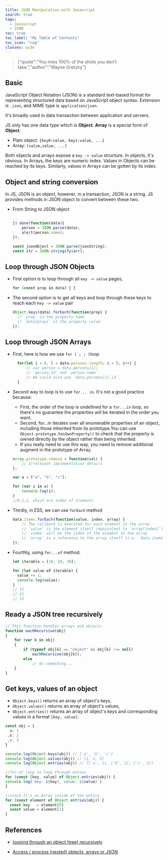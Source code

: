 ```yaml
---
title: JSON Manipulation with Javascript
search: true
tags: 
  - Javascript
  - JSON
toc: true
toc_label: "My Table of Contents"
toc_icon: "cog"
classes: wide
---
```


> {"quote":"You miss 100% of the shots you don’t take.","author":"Wayne Gretzky"}

## Basic

JavaScript Object Notation (JSON) is a standard text-based format for representing structured data based on JavaScript object syntax. Extension is `.json`, and MIME type is `application/json`.

It's broadly used in data transaction between application and servers.

JS only has one data type which is **Object**.  **Array** is a special form of **Object**.

- Plain object: `{key0:value, key1:value, ...}`
- Array: `[value,value, ...]`

Both objects and arrays expose a `key -> value` structure. In objects, it's obvious. In Arrays, the keys are numeric index. Values in Objects can be reached by its keys. Similarly, values in Arrays can be gotten by its index.

## Object and string conversion

In JS, JSON is an object, however, in a transaction, JSON is a string. JS provides methods in JSON object to convert between these two.

- From String to JSON object

  ```javascript
  ..
  }).done(function(data){
      person = JSON.parse(data);
      alert(person.name);
  });

  const jsonObject = JSON.parse(jsonString);
  const str = JSON.stringify(arr);
  ```

## Loop through JSON Objects

- First option is to loop through all `key -> value` pages,
  ```javascript
  for (const prop in data) { }
  ```

- The second option is to get all keys and loop through these keys to reach each `key -> value` pair
  ```javascript
  Object.keys(data).forEach(function(prop) {
    // `prop` is the property name
    // `data[prop]` is the property value
  }); 
  ```

## Loop through JSON Arrays

- First, here is how we use `for ( ; ; )`loop
  ```javascript
    for(let i = 0, l = data.persons.length; i < l; i++) {
        // var person = data.persons[i];
        // `person.id` and `person.name`. 
        // We could also use `data.persons[i].id`.
    }
  ```
- Second way to loop is to use `for... in`. It's not a good practice because: 
  - First, the order of the loop is undefined for a `for...in` loop, so there's no guarantee the properties will be iterated in the order you want.
  - Second, for...in iterates over all enumerable properties of an object, including those inherited from its prototype.You can use `Object.prototype.hasOwnProperty()` to check that the property is owned directly by the object rather than being inherited.
  - If you really need to use this way, you need to remove additional augment in the prototype of Array.
  
  ```javascript
  Array.prototype.remove = function(val) {
      // Irrelevant implementation details
  };
  
  var a = ["a", "b", "c"];
  
  for (var i in a) {
      console.log(i);
  }
  //0,1,2, which are index of elements  
  ```
- Thirdly, in ES5, we can use `forEach` method
  ```javascript
  data.items.forEach(function(value, index, array) {
      // The callback is executed for each element in the array.
      // `value` is the element itself (equivalent to `array[index]`)
      // `index` will be the index of the element in the array
      // `array` is a reference to the array itself (i.e. `data.items` in this case)
  });   
  ```
- Fourthly, using `for...of` method. 

  ```javascript
  let iterable = [10, 20, 30];
  
  for (let value of iterable) {
    value += 1;
    console.log(value);
  }
  // 11
  // 21
  // 31
  ```

## Ready a JSON tree recursively

```javascript
// This function handles arrays and objects
function eachRecursive(obj)
{
    for (var k in obj)
    {
        if (typeof obj[k] == "object" && obj[k] !== null)
            eachRecursive(obj[k]);
        else
            // do something... 
    }
}
```

## Get keys, values of an object

- `Object.keys()` returns an array of object's keys, 
- `Object.values()` returns an array of object's values,
- `Object.entries()` returns an array of object's keys and corresponding values in a format `[key, value]`.

```javascript
const obj = {
  a: 1
 ,b: 2
 ,c: 3
}

console.log(Object.keys(obj)) // ['a', 'b', 'c']
console.log(Object.values(obj)) // [1, 2, 3]
console.log(Object.entries(obj)) // [['a', 1], ['b', 2], ['c', 3]]

//for-of loop to loop through enties
for (const [key, value] of Object.entries(obj)) {
console.log(`key: ${key}, value: ${value}`)
}

//since it's an Array inside of the entiry
for (const element of Object.entries(obj)) {
  const key   = element[0]
  const value = element[1]
}
```

## References

- [looping through an object (tree) recursively](https://stackoverflow.com/questions/2549320/looping-through-an-object-tree-recursively)

- [Access / process (nested) objects, arrays or JSON](https://stackoverflow.com/questions/11922383/access-process-nested-objects-arrays-or-json)



